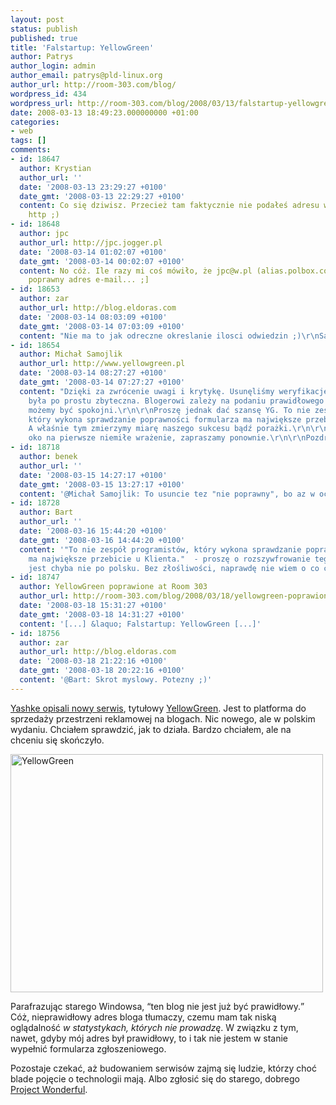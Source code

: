 ```yaml
---
layout: post
status: publish
published: true
title: 'Falstartup: YellowGreen'
author: Patrys
author_login: admin
author_email: patrys@pld-linux.org
author_url: http://room-303.com/blog/
wordpress_id: 434
wordpress_url: http://room-303.com/blog/2008/03/13/falstartup-yellowgreen/
date: 2008-03-13 18:49:23.000000000 +01:00
categories:
- web
tags: []
comments:
- id: 18647
  author: Krystian
  author_url: ''
  date: '2008-03-13 23:29:27 +0100'
  date_gmt: '2008-03-13 22:29:27 +0100'
  content: Co się dziwisz. Przecież tam faktycznie nie podałeś adresu www tylko jakieś
    http ;)
- id: 18648
  author: jpc
  author_url: http://jpc.jogger.pl
  date: '2008-03-14 01:02:07 +0100'
  date_gmt: '2008-03-14 00:02:07 +0100'
  content: No cóż. Ile razy mi coś mówiło, że jpc@w.pl (alias.polbox.com) to nie jest
    poprawny adres e-mail... ;]
- id: 18653
  author: zar
  author_url: http://blog.eldoras.com
  date: '2008-03-14 08:03:09 +0100'
  date_gmt: '2008-03-14 07:03:09 +0100'
  content: "Nie ma to jak odreczne okreslanie ilosci odwiedzin ;)\r\nSa lby."
- id: 18654
  author: Michał Samojlik
  author_url: http://www.yellowgreen.pl
  date: '2008-03-14 08:27:27 +0100'
  date_gmt: '2008-03-14 07:27:27 +0100'
  content: "Dzięki za zwrócenie uwagi i krytykę. Usunęliśmy weryfikację url która
    była po prostu zbyteczna. Blogerowi zależy na podaniu prawidłowego adresu, więc
    możemy być spokojni.\r\n\r\nProszę jednak dać szansę YG. To nie zespół programistów,
    który wykona sprawdzanie poprawności formularza ma największe przebicie u Klienta.
    A właśnie tym zmierzymy miarę naszego sukcesu bądź porażki.\r\n\r\nJeśli przymkniesz
    oko na pierwsze niemiłe wrażenie, zapraszamy ponownie.\r\n\r\nPozdrawiam\r\nMichał"
- id: 18718
  author: benek
  author_url: ''
  date: '2008-03-15 14:27:17 +0100'
  date_gmt: '2008-03-15 13:27:17 +0100'
  content: '@Michał Samojlik: To usuncie tez "nie poprawny", bo az w oczy kluje. http://sjp.pwn.pl/haslo.php?id=2489365'
- id: 18728
  author: Bart
  author_url: ''
  date: '2008-03-16 15:44:20 +0100'
  date_gmt: '2008-03-16 14:44:20 +0100'
  content: '"To nie zespół programistów, który wykona sprawdzanie poprawności formularza
    ma największe przebicie u Klienta."  - proszę o rozszywfrowanie tego zdania, bo
    jest chyba nie po polsku. Bez złośliwości, naprawdę nie wiem o co chodzi.'
- id: 18747
  author: YellowGreen poprawione at Room 303
  author_url: http://room-303.com/blog/2008/03/18/yellowgreen-poprawione/
  date: '2008-03-18 15:31:27 +0100'
  date_gmt: '2008-03-18 14:31:27 +0100'
  content: '[...] &laquo; Falstartup: YellowGreen [...]'
- id: 18756
  author: zar
  author_url: http://blog.eldoras.com
  date: '2008-03-18 21:22:16 +0100'
  date_gmt: '2008-03-18 20:22:16 +0100'
  content: '@Bart: Skrot myslowy. Potezny ;)'
---
```

<p><a href="http://yashke.com/2008/03/13/yellowgreenpl-blogosfera-ukochana/">Yashke opisali nowy serwis</a>, tytułowy <a href="http://www.yellowgreen.pl/">YellowGreen</a>. Jest to platforma do sprzedaży przestrzeni reklamowej na blogach. Nic nowego, ale w polskim wydaniu. Chciałem sprawdzić, jak to działa. Bardzo chciałem, ale na chceniu się skończyło.</p>

<p class="strip"><a href="http://www.flickr.com/photos/patrys/2331628524/" title="YellowGreen by patrys, on Flickr"><img src="http://farm4.static.flickr.com/3046/2331628524_bf16177272.jpg" width="500" height="381" alt="YellowGreen" /></a></p>

<p>Parafrazując starego Windowsa, <q>ten blog nie jest już być prawidłowy.</q> Cóż, nieprawidłowy adres bloga tłumaczy, czemu mam tak niską oglądalność <em>w statystykach, których nie prowadzę</em>. W związku z tym, nawet, gdyby mój adres był prawidłowy, to i tak nie jestem w stanie wypełnić formularza zgłoszeniowego.</p>

<p>Pozostaje czekać, aż budowaniem serwisów zajmą się ludzie, którzy choć blade pojęcie o technologii mają. Albo zgłosić się do starego, dobrego <a href="http://www.projectwonderful.com/">Project Wonderful</a>.</p>
